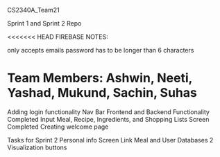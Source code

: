 CS2340A_Team21

Sprint 1 and Sprint 2 Repo

<<<<<<< HEAD
FIREBASE NOTES:

only accepts emails
password has to be longer than 6 characters

Team Members: Ashwin, Neeti, Yashad, Mukund, Sachin, Suhas
=======
Adding login functionality
Nav Bar Frontend and Backend Functionality Completed 
Input Meal, Recipe, Ingredients, and Shopping Lists Screen Completed
Creating welcome page

Tasks for Sprint 2
Personal info Screen
Link Meal and User Databases
2 Visualization buttons

